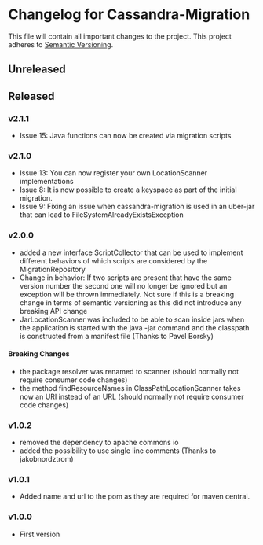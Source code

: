 # Changelog for Cassandra-Migration
This file will contain all important changes to the project.
This project adheres to [Semantic Versioning](http://semver.org/).

## Unreleased

## Released
### v2.1.1
* Issue 15: Java functions can now be created via migration scripts

### v2.1.0
* Issue 13: You can now register your own LocationScanner implementations
* Issue 8: It is now possible to create a keyspace as part of the initial
  migration.
* Issue 9: Fixing an issue when cassandra-migration is used in an uber-jar that
  can lead to FileSystemAlreadyExistsException

### v2.0.0
* added a new interface ScriptCollector that can be used to implement different
  behaviors of which scripts are considered by the MigrationRepository
* Change in behavior: If two scripts are present that have the same
  version number the second one will no longer be ignored but an exception will
  be thrown immediately. Not sure if this is a breaking change in terms of
  semantic versioning as this did not introduce any breaking API change
* JarLocationScanner was included to be able to scan inside jars when the
  application is started with the java -jar command and the classpath is
  constructed from a manifest file (Thanks to Pavel Borsky)
#### Breaking Changes
* the package resolver was renamed to scanner (should normally not require
  consumer code changes)
* the method findResourceNames in ClassPathLocationScanner takes now an URI
  instead of an URL (should normally not require consumer code changes)

### v1.0.2
* removed the dependency to apache commons io
* added the possibility to use single line comments (Thanks to jakobnordztrom)

### v1.0.1
* Added name and url to the pom as they are required for maven central. 

### v1.0.0
* First version

